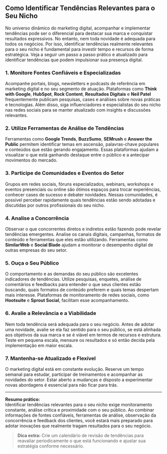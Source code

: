 
## Como Identificar Tendências Relevantes para o Seu Nicho

No universo dinâmico do marketing digital, acompanhar e implementar tendências pode ser o diferencial para destacar sua marca e conquistar resultados expressivos. No entanto, nem toda novidade é adequada para todos os negócios. Por isso, identificar tendências realmente relevantes para o seu nicho é fundamental para investir tempo e recursos de forma estratégica. Veja a seguir um passo a passo prático e atualizado para identificar tendências que podem impulsionar sua presença digital.

### 1. Monitore Fontes Confiáveis e Especializadas

Acompanhe portais, blogs, newsletters e podcasts de referência em marketing digital e no seu segmento de atuação. Plataformas como **Think with Google**, **HubSpot**, **Rock Content**, **Resultados Digitais** e **Neil Patel** frequentemente publicam pesquisas, cases e análises sobre novas práticas e tecnologias. Além disso, siga influenciadores e especialistas do seu nicho nas redes sociais para se manter atualizado com insights e discussões relevantes.

### 2. Utilize Ferramentas de Análise de Tendências

Ferramentas como **Google Trends**, **BuzzSumo**, **SEMrush** e **Answer the Public** permitem identificar temas em ascensão, palavras-chave populares e conteúdos que estão gerando engajamento. Essas plataformas ajudam a visualizar o que está ganhando destaque entre o público e a antecipar movimentos do mercado.

### 3. Participe de Comunidades e Eventos do Setor

Grupos em redes sociais, fóruns especializados, webinars, workshops e eventos presenciais ou online são ótimos espaços para trocar experiências, conhecer cases de sucesso e debater novidades. Nessas comunidades, é possível perceber rapidamente quais tendências estão sendo adotadas e discutidas por outros profissionais do seu nicho.

### 4. Analise a Concorrência

Observar o que concorrentes diretos e indiretos estão fazendo pode revelar tendências emergentes. Analise os canais digitais, campanhas, formatos de conteúdo e ferramentas que eles estão utilizando. Ferramentas como **SimilarWeb** e **Social Blade** ajudam a monitorar o desempenho digital de outras empresas do seu setor.

### 5. Ouça o Seu Público

O comportamento e as demandas do seu público são excelentes indicadores de tendências. Utilize pesquisas, enquetes, análise de comentários e feedbacks para entender o que seus clientes estão buscando, quais formatos de conteúdo preferem e quais temas despertam mais interesse. Plataformas de monitoramento de redes sociais, como **Hootsuite** e **Sprout Social**, facilitam esse acompanhamento.

### 6. Avalie a Relevância e a Viabilidade

Nem toda tendência será adequada para o seu negócio. Antes de adotar uma novidade, avalie se ela faz sentido para o seu público, se está alinhada aos objetivos da sua marca e se é viável em termos de recursos e estrutura. Teste em pequena escala, mensure os resultados e só então decida pela implementação em maior escala.

### 7. Mantenha-se Atualizado e Flexível

O marketing digital está em constante evolução. Reserve um tempo semanal para estudar, participar de treinamentos e acompanhar as novidades do setor. Estar aberto a mudanças e disposto a experimentar novas abordagens é essencial para não ficar para trás.

---

**Resumo prático:**  
Identificar tendências relevantes para o seu nicho exige monitoramento constante, análise crítica e proximidade com o seu público. Ao combinar informações de fontes confiáveis, ferramentas de análise, observação da concorrência e feedback dos clientes, você estará mais preparado para adotar inovações que realmente tragam resultados para o seu negócio.

> **Dica extra:** Crie um calendário de revisão de tendências para reavaliar periodicamente o que está funcionando e ajustar sua estratégia conforme necessário.
```

